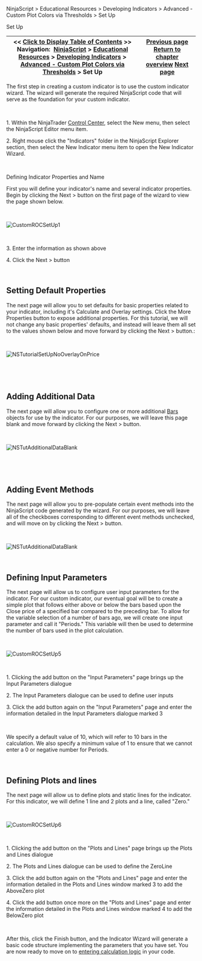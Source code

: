 ﻿


NinjaScript \> Educational Resources \> Developing Indicators \> Advanced \- Custom Plot Colors via Thresholds \> Set Up






















Set Up







| \<\< [Click to Display Table of Contents](set_up8.md) \>\> **Navigation:**     [NinjaScript](ninjascript-1.md) \> [Educational Resources](educational_resources-1.md) \> [Developing Indicators](developing_indicators-1.md) \> [Advanced \- Custom Plot Colors via Thresholds](advanced_-_custom_plot_colors_-1.md) \> Set Up | [Previous page](advanced_-_custom_plot_colors_-1.md) [Return to chapter overview](advanced_-_custom_plot_colors_-1.md) [Next page](entering_calculation_logic5-1.md) |
| --- | --- |











The first step in creating a custom indicator is to use the custom indicator wizard. The wizard will generate the required NinjaScript code that will serve as the foundation for your custom indicator.


 


1\. Within the NinjaTrader [Control Center](control_center-1.md), select the New menu, then select the NinjaScript Editor menu item.


2\. Right mouse click the "Indicators" folder in the NinjaScript Explorer section, then select the New Indicator menu item to open the New Indicator Wizard.


 


Defining Indicator Properties and Name  

First you will define your indicator's name and several indicator properties. Begin by clicking the Next \> button on the first page of the wizard to view the page shown below.


 


![CustomROCSetUp1](customrocsetup1.png)


 


3\. Enter the information as shown above


4\. Click the Next \> button


 


## Setting Default Properties


The next page will allow you to set defaults for basic properties related to your indicator, including it's Calculate and Overlay settings. Click the More Properties button to expose additional properties. For this tutorial, we will not change any basic properties' defaults, and instead will leave them all set to the values shown below and move forward by clicking the Next \> button.:


 


![NSTutorialSetUpNoOverlayOnPrice](nstutorialsetupnooverlayonprice.png)


 


 


## Adding Additional Data


The next page will allow you to configure one or more additional [Bars](bars-1.md) objects for use by the indicator. For our purposes, we will leave this page blank and move forward by clicking the Next \> button.


 


![NSTutAdditionalDataBlank](nstutadditionaldatablank.png)


 


 


## Adding Event Methods


The next page will allow you to pre\-populate certain event methods into the NinjaScript code generated by the wizard. For our purposes, we will leave all of the checkboxes corresponding to different event methods unchecked, and will move on by clicking the Next \> button.


 


![NSTutAdditionalDataBlank](nstutadditionaldatablank.png)


 


## Defining Input Parameters


The next page will allow us to configure user input parameters for the indicator. For our custom indicator, our eventual goal will be to create a simple plot that follows either above or below the bars based upon the Close price of a specified bar compared to the preceding bar. To allow for the variable selection of a number of bars ago, we will create one input parameter and call it "Periods." This variable will then be used to determine the number of bars used in the plot calculation.


 


![CustomROCSetUp5](customrocsetup5.png)


 


1\. Clicking the add button on the "Input Parameters" page brings up the Input Parameters dialogue


2\. The Input Parameters dialogue can be used to define user inputs


3\. Click the add button again on the "Input Parameters" page and enter the information detailed in the Input Parameters dialogue marked 3


 


We specify a default value of 10, which will refer to 10 bars in the calculation. We also specify a minimum value of 1 to ensure that we cannot enter a 0 or negative number for Periods.


 


## Defining Plots and lines


The next page will allow us to define plots and static lines for the indicator. For this indicator, we will define 1 line and 2 plots and a line, called "Zero."


 


![CustomROCSetUp6](customrocsetup6.png)


 


1\. Clicking the add button on the "Plots and Lines" page brings up the Plots and Lines dialogue


2\. The Plots and Lines dialogue can be used to define the ZeroLine


3\. Click the add button again on the "Plots and Lines" page and enter the information detailed in the Plots and Lines window marked 3 to add the AboveZero plot


4\. Click the add button once more on the "Plots and Lines" page and enter the information detailed in the Plots and Lines window marked 4 to add the BelowZero plot


 


After this, click the Finish button, and the Indicator Wizard will generate a basic code structure implementing the parameters that you have set. You are now ready to move on to [entering calculation logic](entering_calculation_logic5-1.md) in your code.









